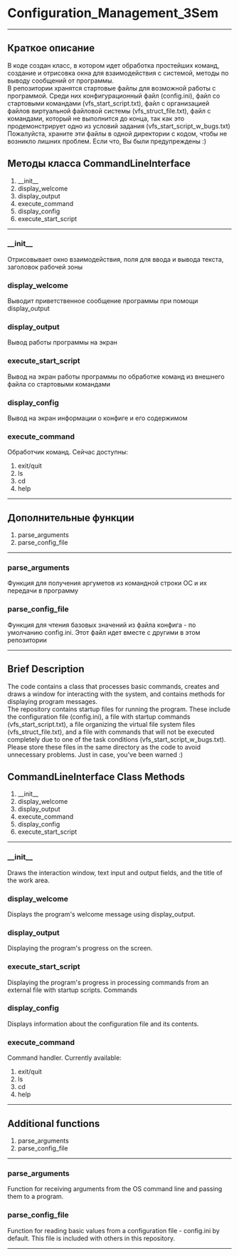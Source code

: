 # Configuration_Management_3Sem
<hr>

<h2>Краткое описание</h2>

В коде создан класс, в котором идет обработка простейших команд, создание и отрисовка окна для взаимодействия с системой, методы по выводу сообщений от программы.<br>
В репозитории хранятся стартовые файлы для возможной работы с программой. Среди них конфигурационный файл (config.ini), файл со стартовыми командами (vfs_start_script.txt), файл с организацией файлов виртуальной файловой системы (vfs_struct_file.txt), файл с командами, который не выполнится до конца, так как это продемонстрирует одно из условий задания (vfs_start_script_w_bugs.txt)<br>
Пожалуйста, храните эти файлы в одной директории с кодом, чтобы не возникло лишних проблем. Если что, Вы были предупреждены :) <br>

<h2>Методы класса CommandLineInterface</h2>

<ol> 
  <li>__init__</li>
  <li>display_welcome</li>
  <li>display_output</li>
  <li>execute_command</li>
  <li>display_config</li>
  <li>execute_start_script</li>
</ol>

<hr>

<h3>__init__</h3>
Отрисовывает окно взаимодействия, поля для ввода и вывода текста, заголовок рабочей зоны

<h3>display_welcome</h3>
Выводит приветственное сообщение программы при помощи display_output 

<h3>display_output</h3>
Вывод работы программы на экран

<h3>execute_start_script</h3>
Вывод на экран работы программы по обработке команд из внешнего файла со стартовыми командами

<h3>display_config</h3>
Вывод на экран информации о конфиге и его содержимом

<h3>execute_command</h3>
Обработчик команд. Сейчас доступны:
<ol> 
  <li>exit/quit</li>
  <li>ls</li>
  <li>cd</li>
  <li>help</li>
</ol>
<hr>
<h2>Дополнительные функции</h2>

<ol> 
  <li>parse_arguments</li>
  <li>parse_config_file</li>
</ol>

<hr>

<h3>parse_arguments</h3>
Функция для получения аргуметов из командной строки ОС и их передачи в программу

<h3>parse_config_file</h3>
Функция для чтения базовых значений из файла конфига - по умолчанию config.ini. Этот файл идет  вместе с другими в этом репозитории

<hr>

<h2>Brief Description</h2>

The code contains a class that processes basic commands, creates and draws a window for interacting with the system, and contains methods for displaying program messages.<br>
The repository contains startup files for running the program. These include the configuration file (config.ini), a file with startup commands (vfs_start_script.txt), a file organizing the virtual file system files (vfs_struct_file.txt), and a file with commands that will not be executed completely due to one of the task conditions (vfs_start_script_w_bugs.txt).<br>
Please store these files in the same directory as the code to avoid unnecessary problems. Just in case, you've been warned :) <br>

<h2>CommandLineInterface Class Methods</h2>

<ol>
<li>__init__</li>
<li>display_welcome</li>
<li>display_output</li>
<li>execute_command</li>
<li>display_config</li>
<li>execute_start_script</li>
</ol>

<hr>

<h3>__init__</h3>
Draws the interaction window, text input and output fields, and the title of the work area.

<h3>display_welcome</h3>
Displays the program's welcome message using display_output.

<h3>display_output</h3>
Displaying the program's progress on the screen.

<h3>execute_start_script</h3>
Displaying the program's progress in processing commands from an external file with startup scripts. Commands

<h3>display_config</h3>
Displays information about the configuration file and its contents.

<h3>execute_command</h3>
Command handler. Currently available:
<ol>
<li>exit/quit</li>
<li>ls</li>
<li>cd</li>
<li>help</li>
</ol>
<hr>

<h2>Additional functions</h2>

<ol>
<li>parse_arguments</li>
<li>parse_config_file</li>
</ol>

<hr>

<h3>parse_arguments</h3>
Function for receiving arguments from the OS command line and passing them to a program.

<h3>parse_config_file</h3>
Function for reading basic values ​​from a configuration file - config.ini by default. This file is included with others in this repository.

<hr>

